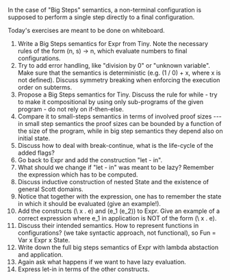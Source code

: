 <p dir="ltr" style="text-align: left;">In the case of "Big Steps" semantics, a non-terminal configuration is supposed to perform a single step directly to a final configuration.</p><p dir="ltr" style="text-align: left;">Today's exercises are meant to be done on whiteboard.</p><p dir="ltr" style="text-align: left;"></p><ol><li>Write a Big Steps semantics for Expr from Tiny. Note the necessary rules of the form (n, s) -&gt; n, which evaluate numbers to final configurations.</li><li>Try to add error handling, like "division by 0" or "unknown variable". Make sure that the semantics is deterministic (e.g. (1 / 0) + x, where x is not defined). Discuss symmetry breaking when enforcing the execution order on subterms.</li><li>Propose a Big Steps semantics for Tiny. Discuss the rule for while - try to make it compositional by using only sub-programs of the given program - do not rely on if-then-else.</li><li>Compare it to small-steps semantics in terms of involved proof sizes --- in small step semantics the proof sizes can be bounded by a function of the size of the program, while in big step semantics they depend also on initial state.</li><li>Discuss how to deal with break-continue, what is the life-cycle of the added flags?</li><li>Go back to Expr and add the construction "let - in".</li><li>What should we change if "let - in" was meant to be lazy? Remember the expression which has to be computed.</li><li>Discuss inductive construction of nested State and the existence of general Scott domains.</li><li>Notice that together with the expression, one has to remember the state in which it should be evaluated (give an example!).</li><li>Add the constructs (\ x . e) and (e_1 (e_2)) to Expr. Give an example of a correct expression where e_1 in application is NOT of the form (\ x . e).</li><li>Discuss their intended semantics. How to represent functions in configurations? (we take syntactic approach, not functional), so Fun = Var x Expr x State.</li><li>Write down the full big steps semantics of Expr with lambda abstaction and application.</li><li>Again ask what happens if we want to have lazy evaluation.</li><li>Express let-in in terms of the other constructs.</li></ol><p></p>
